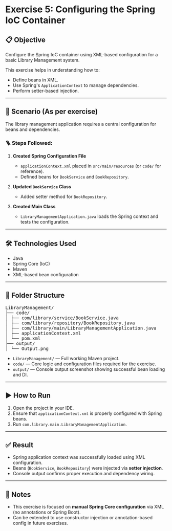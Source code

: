 # Exercise 5: Configuring the Spring IoC Container

## 📋 Objective
Configure the Spring IoC container using XML-based configuration for a basic Library Management system.

This exercise helps in understanding how to:
- Define beans in XML.
- Use Spring's `ApplicationContext` to manage dependencies.
- Perform setter-based injection.

---

## 🧾 Scenario (As per exercise)
The library management application requires a central configuration for beans and dependencies.

### 🪜 Steps Followed:

1. **Created Spring Configuration File**  
   - `applicationContext.xml` placed in `src/main/resources` (or `code/` for reference).
   - Defined beans for `BookService` and `BookRepository`.

2. **Updated `BookService` Class**  
   - Added setter method for `BookRepository`.

3. **Created Main Class**  
   - `LibraryManagementApplication.java` loads the Spring context and tests the configuration.

---

## 🛠️ Technologies Used
- Java
- Spring Core (IoC)
- Maven
- XML-based bean configuration

---

## 📁 Folder Structure

<pre>LibraryManagement/
├── code/
│ ├── com/library/service/BookService.java
│ ├── com/library/repository/BookRepository.java
│ ├── com/library/main/LibraryManagementApplication.java
│ ├── applicationContext.xml
│ └── pom.xml
├── output/
│ └── Output.png</pre>


- `LibraryManagement/` — Full working Maven project.
- `code/` — Core logic and configuration files required for the exercise.
- `output/` — Console output screenshot showing successful bean loading and DI.

---

## ▶️ How to Run

1. Open the project in your IDE.
2. Ensure that `applicationContext.xml` is properly configured with Spring beans.
3. Run `com.library.main.LibraryManagementApplication`.

---

## ✅ Result

- Spring application context was successfully loaded using XML configuration.
- Beans (`BookService`, `BookRepository`) were injected via **setter injection**.
- Console output confirms proper execution and dependency wiring.

---

## 📌 Notes

- This exercise is focused on **manual Spring Core configuration** via XML (no annotations or Spring Boot).
- Can be extended to use constructor injection or annotation-based config in future exercises.
